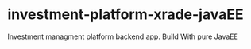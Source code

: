 # investment-platform-xrade-javaEE
Investment managment platform backend app. Build With pure JavaEE
